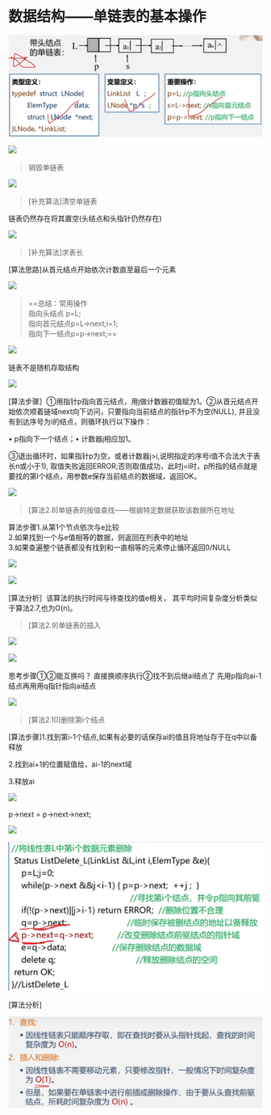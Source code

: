 数据结构——单链表的基本操作
==============

![1666925691734](2-单链表的基本操作.assets/1666925691734.png)



![](https://i0.hdslb.com/bfs/article/cd9b288e0094bb4cb522fe8b5ecd6fd25e55dc7b.png)

> 销毁单链表

![](https://i0.hdslb.com/bfs/article/3000b4c4bad269cc79ab6b84a13eb3a0c179d7c0.png)

> \[补充算法\]清空单链表

链表仍然存在将其置空(头结点和头指针仍然存在)  

![](https://i0.hdslb.com/bfs/article/db415efcf39293919d37145346cbce3f6fe90f87.png)

> \[补充算法\]求表长

\[算法思路\]从首元结点开始依次计数直至最后一个元素

![](https://i0.hdslb.com/bfs/article/43ca5e74b91e246908f1b0f262c038b516e62028.png)

> ==总结：常用操作  
> 指向头结点 p=L;  
> 指向首元结点p=L->next;i=1;  
> 指向下一结点p=p->next;==

![](https://i0.hdslb.com/bfs/article/5190d434bf9e8ebfa956655dfb223bb1cd0c5c50.png)

链表不是随机存取结构



![](https://i0.hdslb.com/bfs/article/9ac6f4066ed0404de5464be282fcb659506ac4a2.png)

\[算法步骤］①用指针p指向首元结点，用j做计数器初值赋为1。②从首元结点开始依次顺着链域next向下访问，只要指向当前结点的指针p不为空(NULL), 并且没有到达序号为i的结点，则循环执行以下操作：

• p指向下一个结点；• 计数器j相应加1。

③退出循环时，如果指针p为空，或者计数器j>i,说明指定的序号i值不合法大于表长n或小于1), 取值失败返回ERROR;否则取值成功，此时j=i时，p所指的结点就是要找的第l个结点，用参数e保存当前结点的数据域，返回OK。

![](https://i0.hdslb.com/bfs/article/52d7cc78c11aea901f9c0dd1858afca873c0b4a0.png)

> \[算法2.8\]单链表的按值查找——根据特定数据获取该数据所在地址

算法步骤1.从第1个节点依次与e比较  
2.如果找到一个与e值相等的数据，则返回在列表中的地址  
3.如果查遍整个链表都没有找到和一直相等的元素停止循环返回0/NULL

![](https://i0.hdslb.com/bfs/article/664e1d0c19d8e5a1917254372b56795cc21450c9.png)

![](https://i0.hdslb.com/bfs/article/e617bba79b0e2221900b9d0c8b10e6b7d21ef71b.png)

\[算法分析］该算法的执行时间与待查找的值e相关， 其平均时间复杂度分析类似于算法2.7,也为O(n)。

> \[算法2.9\]单链表的插入

![](https://i0.hdslb.com/bfs/article/50a97bac1f00dd182ac735f510882b9b91e8797d.png)

![](https://i0.hdslb.com/bfs/article/fed5e79fbffd2fb6e2a9417a23317bfe4aff5e85.png)

思考步骤①②能互换吗？
直接换顺序执行②找不到后继ai结点了
先用p指向ai-1结点再用用q指针指向ai结点

![](https://i0.hdslb.com/bfs/article/2a95d6726b0c9b84e8dc95c8f32e00774f05e295.png)

> \[算法2.10\]删除第i个结点

\[算法步骤\]1.找到第i-1个结点,如果有必要的话保存ai的值且将地址存于在q中以备释放

2.找到ai+1的位置赋值给，ai-1的next域

3.释放ai

  

![](https://i0.hdslb.com/bfs/article/a74244cd3eef2032cea964bda3e7c725b73860f4.png)

p->next = p->next->next;

![](https://i0.hdslb.com/bfs/article/ee4283ca3753e4d1f34b30a9d40a61b1af579f3d.png)

  ![1666928312359](2-单链表的基本操作.assets/1666928312359.png)



[算法分析] 

![1666928714974](2-单链表的基本操作.assets/1666928714974.png)



